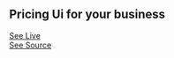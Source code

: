 ## Pricing Ui for your business 

[See Live](https://pricing-ui-kohl.vercel.app)  
[See Source](https://github.com/sajid-munawar/NextJs-and-ChakraUi-Projects/tree/main/pricing-ui)